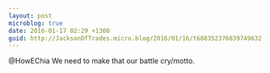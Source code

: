 ```yaml
---
layout: post
microblog: true
date: 2016-01-17 02:29 +1300
guid: http://JacksonOfTrades.micro.blog/2016/01/16/t688352376839749632.html
---
```

@HowEChia We need to make that our battle cry/motto.
